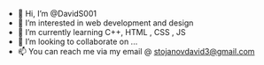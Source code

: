 - 👋 Hi, I’m @DavidS001
- 👀 I’m interested in web development and design
- 🌱 I’m currently learning C++, HTML , CSS , JS
- 💞️ I’m looking to collaborate on ...
- 📫 You can reach me via my email @ stojanovdavid3@gmail.com

<!---
DavidS001/DavidS001 is a ✨ special ✨ repository because its `README.md` (this file) appears on your GitHub profile.
You can click the Preview link to take a look at your changes.
--->
